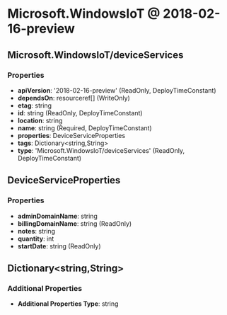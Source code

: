 # Microsoft.WindowsIoT @ 2018-02-16-preview

## Microsoft.WindowsIoT/deviceServices
### Properties
* **apiVersion**: '2018-02-16-preview' (ReadOnly, DeployTimeConstant)
* **dependsOn**: resourceref[] (WriteOnly)
* **etag**: string
* **id**: string (ReadOnly, DeployTimeConstant)
* **location**: string
* **name**: string (Required, DeployTimeConstant)
* **properties**: DeviceServiceProperties
* **tags**: Dictionary<string,String>
* **type**: 'Microsoft.WindowsIoT/deviceServices' (ReadOnly, DeployTimeConstant)

## DeviceServiceProperties
### Properties
* **adminDomainName**: string
* **billingDomainName**: string (ReadOnly)
* **notes**: string
* **quantity**: int
* **startDate**: string (ReadOnly)

## Dictionary<string,String>
### Additional Properties
* **Additional Properties Type**: string

